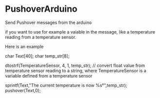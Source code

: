 PushoverArduino
===============

Send Pushover messages from the arduino

if you want to use for example a vaiable in the message, like a temperature reading from a temperature sensor.

Here is an example

char Text[40];
char temp_str[8];

dtostrf(TemperatureSensor, 4, 1, temp_str); // convert float value from temperature sensor reading to a string, where TemperatureSensor is a variable defined from a temperature sensor

sprintf(Text,"The current temperature is now %s°",temp_str);
pushover(Text,0);

